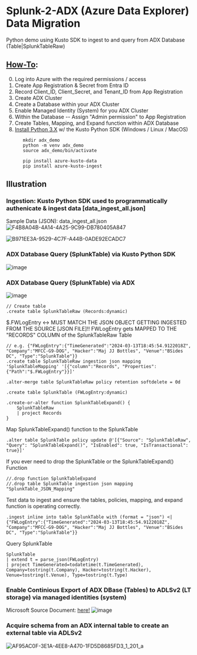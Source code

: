 # Splunk-2-ADX (Azure Data Explorer) Data Migration
Python demo using Kusto SDK to ingest to and query from ADX Database (Table|SplunkTableRaw)

## [How-To](https://learn.microsoft.com/en-us/azure/data-explorer/ingest-json-formats?tabs=python):
0. Log into Azure with the required permissions / access
1. Create App Registration & Secret from Entra ID
2. Record Client_ID, Client_Secret, and Tenant_ID from App Registration
3. Create ADX Cluster
4. Create a Database within your ADX Cluster
5. Enable Managed Identity (System) for you ADX Cluster
6. Within the Database -- Assign "Admin permission" to App Registration
7. Create Tables, Mapping, and Expand function within ADX Database
8. [Install Python 3.X](https://www.python.org/downloads/) w/ the Kusto Python SDK (Windows / Linux / MacOS)
   ```console
      mkdir adx_demo
      python -m venv adx_demo
      source adx_demo/bin/activate
   ```
   ```console
      pip install azure-kusto-data
      pip install azure-kusto-ingest
   ```
   
## Illustration
### Ingestion: Kusto Python SDK used to programmatically authenicate & ingest data [data_ingest_all.json]
Sample Data (JSON): data_ingest_all.json
![F4B8A04B-4A14-4A25-9C99-DB780405A847](https://github.com/dcodev1702/splunk_2_adx/assets/32214072/3f9ff3ff-6188-4273-b68c-bbf4962957f9)

![B971EE3A-9529-4C7F-A44B-0ADE92ECADC7](https://github.com/dcodev1702/splunk_2_adx/assets/32214072/dde41858-c3b5-4612-baf8-04dcce81b233)

### ADX Database Query (SplunkTable) via Kusto Python SDK
![image](https://github.com/dcodev1702/splunk_2_adx/assets/32214072/40b61863-2b81-4e0b-add7-22881bb7473d)

### ADX Database Query (SplunkTable) via ADX
![image](https://github.com/dcodev1702/splunk_2_adx/assets/32214072/812b5597-70cd-4363-a5d4-0e4d07cbee0e)

```console
// Create table
.create table SplunkTableRaw (Records:dynamic)
```
$.FWLogEntry <-> MUST MATCH THE JSON OBJECT GETTING INGESTED FROM THE SOURCE [JSON FILE]!!
FWLogEntry gets MAPPED TO THE "RECORDS" COLUMN of the SplunkTableRaw Table
```console
// e.g. {"FWLogEntry":{"TimeGenerated":"2024-03-13T18:45:54.9122018Z", "Company":"MFCC-G9-DOG", "Hacker":"Maj JJ Bottles", "Venue":"BSides DC", "Type":"SplunkTable"}}
.create table SplunkTableRaw ingestion json mapping 'SplunkTableMapping' '[{"column":"Records", "Properties":{"Path":"$.FWLogEntry"}}]'
```
```console
.alter-merge table SplunkTableRaw policy retention softdelete = 0d
```

```console
.create table SplunkTable (FWLogEntry:dynamic)

.create-or-alter function SplunkTableExpand() {
    SplunkTableRaw
    | project Records
}
```

Map SplunkTableExpand() function to the SplunkTable
```console
.alter table SplunkTable policy update @'[{"Source": "SplunkTableRaw", "Query": "SplunkTableExpand()", "IsEnabled": true, "IsTransactional": true}]'
```
If you ever need to drop the SplunkTable or the SplunkTableExpand() Function
```console
//.drop function SplunkTableExpand
//.drop table SplunkTable ingestion json mapping "SplunkTable_JSON_Mapping"
```

Test data to ingest and ensure the tables, policies, mapping, and expand function is operating correctly. 
```console
.ingest inline into table SplunkTable with (format = "json") <| {"FWLogEntry":{"TimeGenerated":"2024-03-13T18:45:54.9122018Z", "Company":"MFCC-G9-DOG", "Hacker":"Maj JJ Bottles", "Venue":"BSides DC", "Type":"SplunkTable"}}
```

Query SplunkTable
```console
SplunkTable
| extend t = parse_json(FWLogEntry)
| project TimeGenerated=todatetime(t.TimeGenerated), Company=tostring(t.Company), Hacker=tostring(t.Hacker), Venue=tostring(t.Venue), Type=tostring(t.Type)
```

### Enable Continious Export of ADX DBase (Tables) to ADLSv2 (LT storage) via managed identities (system)
Microsoft Source Document: [here!](https://learn.microsoft.com/en-us/azure/data-explorer/kusto/management/data-export/continuous-export-with-managed-identity?tabs=system-assigned%2Cazure-storage)
![image](https://github.com/dcodev1702/splunk_2_adx/assets/32214072/26a304ac-d73c-49e9-ad69-1317a152e96c)

### Acquire schema from an ADX internal table to create an external table via ADLSv2
![AF95AC0F-3E1A-4EE8-A470-1FD5D8685FD3_1_201_a](https://github.com/dcodev1702/splunk_2_adx/assets/32214072/133e808a-cb4e-4bda-85c4-f35645bdbb75)


